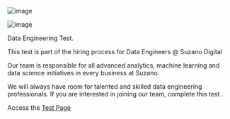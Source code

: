 ![image](https://user-images.githubusercontent.com/100236949/155223503-c5907c67-c385-4899-99c1-c62905fb7b73.png)

![image](https://user-images.githubusercontent.com/100236949/155212803-d69a6f5e-0adf-46df-a80e-bf1e03a59db1.png)

Data Engineering Test.

This test is part of the hiring process for Data Engineers @ Suzano Digital

Our team is responsible for all advanced analytics, machine learning and data science initiatives in every business at Suzano.

We will always have room for talented and skilled data engineering professionals. If you are interested in joining our team, complete this test .

Access the  [Test Page](test.md)

